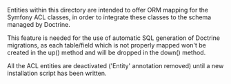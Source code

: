 Entities within this directory are intended to offer ORM mapping for the Symfony
ACL classes, in order to integrate these classes to the schema managed by Doctrine.

This feature is needed for the use of automatic SQL generation of Doctrine migrations, 
as each table/field which is not properly mapped won't be created in the up() method 
and will be dropped in the down() method.

All the ACL entities are deactivated ('Entity' annotation removed) until a new 
installation script has been written. 